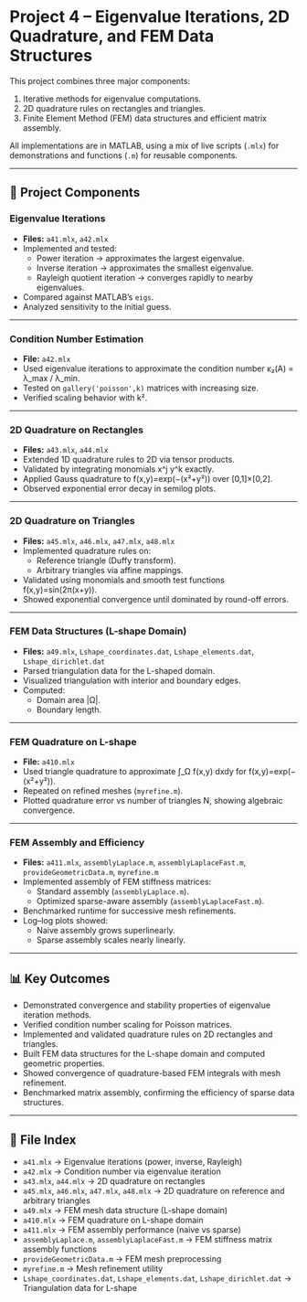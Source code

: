 # Project 4 – Eigenvalue Iterations, 2D Quadrature, and FEM Data Structures

This project combines three major components:  
1. Iterative methods for eigenvalue computations.  
2. 2D quadrature rules on rectangles and triangles.  
3. Finite Element Method (FEM) data structures and efficient matrix assembly.  

All implementations are in MATLAB, using a mix of live scripts (`.mlx`) for demonstrations and functions (`.m`) for reusable components.

---

## 📌 Project Components

### Eigenvalue Iterations
- **Files:** `a41.mlx`, `a42.mlx`  
- Implemented and tested:
  - Power iteration → approximates the largest eigenvalue.  
  - Inverse iteration → approximates the smallest eigenvalue.  
  - Rayleigh quotient iteration → converges rapidly to nearby eigenvalues.  
- Compared against MATLAB’s `eigs`.  
- Analyzed sensitivity to the initial guess.  

---

### Condition Number Estimation
- **File:** `a42.mlx`  
- Used eigenvalue iterations to approximate the condition number κ₂(A) = λ_max / λ_min.  
- Tested on `gallery('poisson',k)` matrices with increasing size.  
- Verified scaling behavior with k².  

---

### 2D Quadrature on Rectangles
- **Files:** `a43.mlx`, `a44.mlx`  
- Extended 1D quadrature rules to 2D via tensor products.  
- Validated by integrating monomials x^j y^k exactly.  
- Applied Gauss quadrature to f(x,y)=exp(−(x²+y²)) over [0,1]×[0,2].  
- Observed exponential error decay in semilog plots.  

---

### 2D Quadrature on Triangles
- **Files:** `a45.mlx`, `a46.mlx`, `a47.mlx`, `a48.mlx`  
- Implemented quadrature rules on:
  - Reference triangle (Duffy transform).  
  - Arbitrary triangles via affine mappings.  
- Validated using monomials and smooth test functions f(x,y)=sin(2π(x+y)).  
- Showed exponential convergence until dominated by round-off errors.  

---

### FEM Data Structures (L-shape Domain)
- **Files:** `a49.mlx`, `Lshape_coordinates.dat`, `Lshape_elements.dat`, `Lshape_dirichlet.dat`  
- Parsed triangulation data for the L-shaped domain.  
- Visualized triangulation with interior and boundary edges.  
- Computed:
  - Domain area |Ω|.  
  - Boundary length.  

---

### FEM Quadrature on L-shape
- **File:** `a410.mlx`  
- Used triangle quadrature to approximate ∫_Ω f(x,y) dxdy for f(x,y)=exp(−(x²+y²)).  
- Repeated on refined meshes (`myrefine.m`).  
- Plotted quadrature error vs number of triangles N, showing algebraic convergence.  

---

### FEM Assembly and Efficiency
- **Files:** `a411.mlx`, `assemblyLaplace.m`, `assemblyLaplaceFast.m`, `provideGeometricData.m`, `myrefine.m`  
- Implemented assembly of FEM stiffness matrices:
  - Standard assembly (`assemblyLaplace.m`).  
  - Optimized sparse-aware assembly (`assemblyLaplaceFast.m`).  
- Benchmarked runtime for successive mesh refinements.  
- Log–log plots showed:
  - Naive assembly grows superlinearly.  
  - Sparse assembly scales nearly linearly.  

---

## 📊 Key Outcomes
- Demonstrated convergence and stability properties of eigenvalue iteration methods.  
- Verified condition number scaling for Poisson matrices.  
- Implemented and validated quadrature rules on 2D rectangles and triangles.  
- Built FEM data structures for the L-shape domain and computed geometric properties.  
- Showed convergence of quadrature-based FEM integrals with mesh refinement.  
- Benchmarked matrix assembly, confirming the efficiency of sparse data structures.  

---

## 📂 File Index
- `a41.mlx` → Eigenvalue iterations (power, inverse, Rayleigh)  
- `a42.mlx` → Condition number via eigenvalue iteration  
- `a43.mlx`, `a44.mlx` → 2D quadrature on rectangles  
- `a45.mlx`, `a46.mlx`, `a47.mlx`, `a48.mlx` → 2D quadrature on reference and arbitrary triangles  
- `a49.mlx` → FEM mesh data structure (L-shape domain)  
- `a410.mlx` → FEM quadrature on L-shape domain  
- `a411.mlx` → FEM assembly performance (naive vs sparse)  
- `assemblyLaplace.m`, `assemblyLaplaceFast.m` → FEM stiffness matrix assembly functions  
- `provideGeometricData.m` → FEM mesh preprocessing  
- `myrefine.m` → Mesh refinement utility  
- `Lshape_coordinates.dat`, `Lshape_elements.dat`, `Lshape_dirichlet.dat` → Triangulation data for L-shape  
